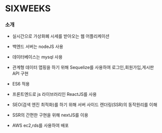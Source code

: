 # SIXWEEKS

### 소개
- 실시간으로 가상화폐 시세를 받아오는 웹 어플리케이션

- 백엔드 서버는 nodeJS 사용
- 데이터베이스는 mysql 사용 
- 관계형 데이터 맵핑을 하기 위해 Sequelize를 사용하여 로그인,회원가입,게시판 API 구현
- ES6 적용
- 프론트엔드로 js 라이브러리인 ReactJS를 사용
- SEO(검색 엔진 최적화)를 하기 위해 서버 사이드 렌더링(SSR)의 동작원리를 이해
- SSR의 간편한 구현을 위해 nextJS를 이용
- AWS ec2,rds를 사용하여 배포
